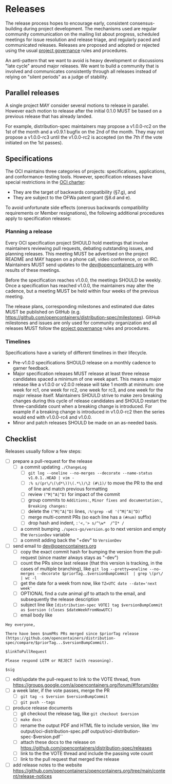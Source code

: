 # Releases

The release process hopes to encourage early, consistent consensus-building during project development.
The mechanisms used are regular community communication on the mailing list about progress, scheduled meetings for issue resolution and release triage, and regularly paced and communicated releases.
Releases are proposed and adopted or rejected using the usual [project governance](GOVERNANCE.md) rules and procedures.

An anti-pattern that we want to avoid is heavy development or discussions "late cycle" around major releases.
We want to build a community that is involved and communicates consistently through all releases instead of relying on "silent periods" as a judge of stability.

## Parallel releases

A single project MAY consider several motions to release in parallel.
However each motion to release after the initial 0.1.0 MUST be based on a previous release that has already landed.

For example, distribution-spec maintainers may propose a v1.0.0-rc2 on the 1st of the month and a v0.9.1 bugfix on the 2nd of the month.
They may not propose a v1.0.0-rc3 until the v1.0.0-rc2 is accepted (on the 7th if the vote initiated on the 1st passes).

## Specifications

The OCI maintains three categories of projects: specifications, applications, and conformance-testing tools.
However, specification releases have special restrictions in the [OCI charter][charter]:

- They are the target of backwards compatibility (§7.g), and
- They are subject to the OFWa patent grant (§8.d and e).

To avoid unfortunate side effects (onerous backwards compatibility requirements or Member resignations), the following additional procedures apply to specification releases:

### Planning a release

Every OCI specification project SHOULD hold meetings that involve maintainers reviewing pull requests, debating outstanding issues, and planning releases.
This meeting MUST be advertised on the project README and MAY happen on a phone call, video conference, or on IRC.
Maintainers MUST send updates to the <dev@opencontainers.org> with results of these meetings.

Before the specification reaches v1.0.0, the meetings SHOULD be weekly.
Once a specification has reached v1.0.0, the maintainers may alter the cadence, but a meeting MUST be held within four weeks of the previous meeting.

The release plans, corresponding milestones and estimated due dates MUST be published on GitHub (e.g. <https://github.com/opencontainers/distribution-spec/milestones>).
GitHub milestones and issues are only used for community organization and all releases MUST follow the [project governance](GOVERNANCE.md) rules and procedures.

### Timelines

Specifications have a variety of different timelines in their lifecycle.

- Pre-v1.0.0 specifications SHOULD release on a monthly cadence to garner feedback.
- Major specification releases MUST release at least three release candidates spaced a minimum of one week apart.
    This means a major release like a v1.0.0 or v2.0.0 release will take 1 month at minimum: one week for rc1, one week for rc2, one week for rc3, and one week for the major release itself.
    Maintainers SHOULD strive to make zero breaking changes during this cycle of release candidates and SHOULD restart the three-candidate count when a breaking change is introduced.
    For example if a breaking change is introduced in v1.0.0-rc2 then the series would end with v1.0.0-rc4 and v1.0.0.
- Minor and patch releases SHOULD be made on an as-needed basis.

## Checklist

Releases usually follow a few steps:

- [ ] prepare a pull-request for the release
  - [ ] a commit updating `./ChangeLog`
    - [ ] `git log --oneline --no-merges --decorate --name-status v1.0.1..HEAD | vim -`
    - [ ] `:% s/(pr\/\(\d*\))\(.*\)/\2 (#\1)/` to move the PR to the end of line and match previous formatting
    - [ ] review `(^M|^A|^D)` for impact of the commit
    - [ ] group commits to `Additions:`, `Minor fixes and documentation:`, `Breaking changes:`
    - [ ] delete the `(^M|^A|^D)` lines, `:%!grep -vE '(^M|^A|^D)'`
    - [ ] merge multi-commit PRs (so each line has a `(#num)` suffix)
    - [ ] drop hash and indent, `:'<,'> s/^\w*  /^I* /`
  - [ ] a commit bumping `./specs-go/version.go` to next version and empty the `VersionDev` variable
  - [ ] a commit adding back the "+dev" to `VersionDev`
- [ ] send email to <dev@opencontainers.org>
  - [ ] copy the exact commit hash for bumping the version from the pull-request (since master always stays as "-dev")
  - [ ] count the PRs since last release (that this version is tracking, in the cases of multiple branching), like `git log --pretty=oneline --no-merges --decorate $priorTag..$versionBumpCommit  | grep \(pr\/ | wc -l`
  - [ ] get the date for a week from now, like `TZ=UTC date --date='next week'`
  - [ ] OPTIONAL find a cute animal gif to attach to the email, and subsequently the release description
  - [ ] subject line like `[distribution-spec VOTE] tag $versionBumpCommit as $version (closes $dateWeekFromNowUTC)`
  - [ ] email body like

```text
Hey everyone,

There have been $numPRs PRs merged since $priorTag release (https://github.com/opencontainers/distribution-spec/compare/$priorTag...$versionBumpCommit).

$linkToPullRequest

Please respond LGTM or REJECT (with reasoning).

$sig
```

- [ ] edit/update the pull-request to link to the VOTE thread, from <https://groups.google.com/a/opencontainers.org/forum/#!forum/dev>
- [ ] a week later, if the vote passes, merge the PR
  - [ ] `git tag -s $version $versionBumpCommit`
  - [ ] `git push --tags`
- [ ] produce release documents
  - [ ] git checkout the release tag, like `git checkout $version`
  - [ ] `make docs`
  - [ ] rename the output PDF and HTML file to include version, like `mv output/oci-distribution-spec.pdf output/oci-distribution-spec-$version.pdf``
  - [ ] attach these docs to the release on <https://github.com/opencontainers/distribution-spec/releases>
  - [ ] link to the the VOTE thread and include the passing vote count
  - [ ] link to the pull request that merged the release
- [ ] add release notes to the website <https://github.com/opencontainers/opencontainers.org/tree/main/content/release-notices>

[charter]: https://github.com/opencontainers/tob/blob/main/CHARTER.md
